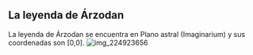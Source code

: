## La leyenda de Árzodan
La leyenda de Árzodan se encuentra en Plano astral (Imaginarium) y sus coordenadas son [0,0].
![img_224923656](https://media.discordapp.net/attachments/1115311447145193482/1115355412229791794/224923656.jpg)